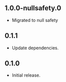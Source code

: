 ## 1.0.0-nullsafety.0

- Migrated to null safety

## 0.1.1

- Update dependencies.


## 0.1.0

- Initial release.
